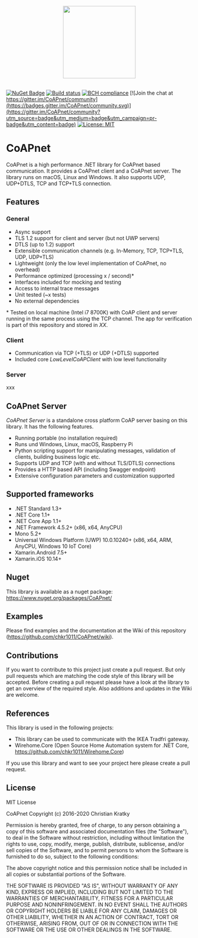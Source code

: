 <p align="center">
<img src="https://github.com/chkr1011/CoAPnet/blob/master/Images/icon_det_256.png?raw=true" width="196">
<br/>
<br/>
</p>

[![NuGet Badge](https://buildstats.info/nuget/CoAPnet)](https://www.nuget.org/packages/CoAPnet)
[![Build status](https://ci.appveyor.com/api/projects/status/ycit86voxfevm2aa/branch/master?svg=true)](https://ci.appveyor.com/project/chkr1011/coapnet)
[![BCH compliance](https://bettercodehub.com/edge/badge/chkr1011/CoAPnet?branch=master)](https://bettercodehub.com/)
[![Join the chat at https://gitter.im/CoAPnet/community](https://badges.gitter.im/CoAPnet/community.svg)](https://gitter.im/CoAPnet/community?utm_source=badge&utm_medium=badge&utm_campaign=pr-badge&utm_content=badge)
[![License: MIT](https://img.shields.io/badge/License-MIT-yellow.svg)](https://raw.githubusercontent.com/chkr1011/CoAPnet/master/LICENSE)

# CoAPnet

CoAPnet is a high performance .NET library for CoAPnet based communication. It provides a CoAPnet client and a CoAPnet server. The library runs on macOS, Linux and Windows. It also supports UDP, UDP+DTLS, TCP and TCP+TLS connection.

## Features

### General

* Async support
* TLS 1.2 support for client and server (but not UWP servers)
* DTLS (up to 1.2) support
* Extensible communication channels (e.g. In-Memory, TCP, TCP+TLS, UDP, UDP+TLS)
* Lightweight (only the low level implementation of CoAPnet, no overhead)
* Performance optimized (processing x / second)*
* Interfaces included for mocking and testing
* Access to internal trace messages
* Unit tested (~x tests)
* No external dependencies

\* Tested on local machine (Intel i7 8700K) with CoAP client and server running in the same process using the TCP channel. The app for verification is part of this repository and stored in _XX_.

### Client

* Communication via TCP (+TLS) or UDP (+DTLS) supported
* Included core _LowLevelCoAPClient_ with low level functionality

### Server

xxx

## CoAPnet Server

_CoAPnet Server_ is a standalone cross platform CoAP server basing on this library. It has the following features.
* Running portable (no installation required)
* Runs und Windows, Linux, macOS, Raspberry Pi
* Python scripting support for manipulating messages, validation of clients, building business logic etc.
* Supports UDP and TCP (with and without TLS/DTLS) connections
* Provides a HTTP based API (including Swagger endpoint)
* Extensive configuration parameters and customization supported

## Supported frameworks

* .NET Standard 1.3+
* .NET Core 1.1+
* .NET Core App 1.1+
* .NET Framework 4.5.2+ (x86, x64, AnyCPU)
* Mono 5.2+
* Universal Windows Platform (UWP) 10.0.10240+ (x86, x64, ARM, AnyCPU, Windows 10 IoT Core)
* Xamarin.Android 7.5+
* Xamarin.iOS 10.14+

## Nuget

This library is available as a nuget package: <https://www.nuget.org/packages/CoAPnet/>

## Examples

Please find examples and the documentation at the Wiki of this repository (<https://github.com/chkr1011/CoAPnet/wiki>).

## Contributions

If you want to contribute to this project just create a pull request. But only pull requests which are matching the code style of this library will be accepted. Before creating a pull request please have a look at the library to get an overview of the required style.
Also additions and updates in the Wiki are welcome.

## References

This library is used in the following projects:

* This library can be used to communicate with the IKEA Tradfri gateway.
* Wirehome.Core (Open Source Home Automation system for .NET Core, <https://github.com/chkr1011/Wirehome.Core>)

If you use this library and want to see your project here please create a pull request.

## License

MIT License

CoAPnet Copyright (c) 2016-2020 Christian Kratky

Permission is hereby granted, free of charge, to any person obtaining a copy
of this software and associated documentation files (the "Software"), to deal
in the Software without restriction, including without limitation the rights
to use, copy, modify, merge, publish, distribute, sublicense, and/or sell
copies of the Software, and to permit persons to whom the Software is
furnished to do so, subject to the following conditions:

The above copyright notice and this permission notice shall be included in all
copies or substantial portions of the Software.

THE SOFTWARE IS PROVIDED "AS IS", WITHOUT WARRANTY OF ANY KIND, EXPRESS OR
IMPLIED, INCLUDING BUT NOT LIMITED TO THE WARRANTIES OF MERCHANTABILITY,
FITNESS FOR A PARTICULAR PURPOSE AND NONINFRINGEMENT. IN NO EVENT SHALL THE
AUTHORS OR COPYRIGHT HOLDERS BE LIABLE FOR ANY CLAIM, DAMAGES OR OTHER
LIABILITY, WHETHER IN AN ACTION OF CONTRACT, TORT OR OTHERWISE, ARISING FROM,
OUT OF OR IN CONNECTION WITH THE SOFTWARE OR THE USE OR OTHER DEALINGS IN THE
SOFTWARE.

